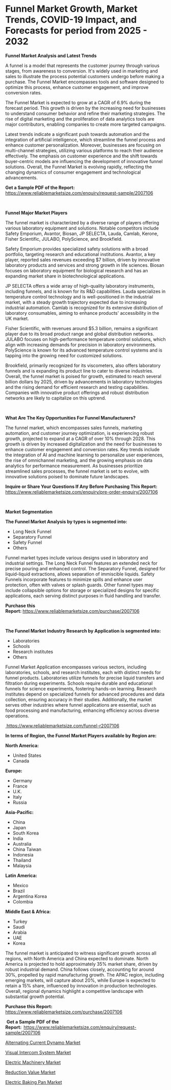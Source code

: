 <p><h1>Funnel Market Growth, Market Trends, COVID-19 Impact, and Forecasts for period from 2025 - 2032</h1></p><p><strong>Funnel Market Analysis and Latest Trends</strong></p>
<p><p>A funnel is a model that represents the customer journey through various stages, from awareness to conversion. It's widely used in marketing and sales to illustrate the process potential customers undergo before making a purchase. The Funnel Market encompasses tools and software designed to optimize this process, enhance customer engagement, and improve conversion rates.</p><p>The Funnel Market is expected to grow at a CAGR of 6.9% during the forecast period. This growth is driven by the increasing need for businesses to understand consumer behavior and refine their marketing strategies. The rise of digital marketing and the proliferation of data analytics tools are major contributors, enabling companies to create more targeted campaigns. </p><p>Latest trends indicate a significant push towards automation and the integration of artificial intelligence, which streamline the funnel process and enhance customer personalization. Moreover, businesses are focusing on multi-channel strategies, utilizing various platforms to reach their audience effectively. The emphasis on customer experience and the shift towards buyer-centric models are influencing the development of innovative funnel solutions. Overall, the Funnel Market is evolving rapidly, reflecting the changing dynamics of consumer engagement and technological advancements.</p></p>
<p><strong>Get a Sample PDF of the Report:&nbsp;</strong> <a href="https://www.reliablemarketsize.com/enquiry/request-sample/2007106?utm_campaign=1832&utm_medium=2&utm_source=Github&utm_content=ia&utm_term=08042025&utm_id=funnel">https://www.reliablemarketsize.com/enquiry/request-sample/2007106</a></p>
<p>&nbsp;</p>
<p><strong>Funnel Major Market Players</strong></p>
<p><p>The funnel market is characterized by a diverse range of players offering various laboratory equipment and solutions. Notable competitors include Safety Emporium, Avantor, Biosan, JP SELECTA, Lauda, Camlab, Kerone, Fisher Scientific, JULABO, PolyScience, and Brookfield. </p><p>Safety Emporium provides specialized safety solutions with a broad portfolio, targeting research and educational institutions. Avantor, a key player, reported sales revenues exceeding $7 billion, driven by innovative laboratory products and services and strong growth in life sciences. Biosan focuses on laboratory equipment for biological research and has an expanding market share in biotechnological applications.</p><p>JP SELECTA offers a wide array of high-quality laboratory instruments, including funnels, and is known for its R&D capabilities. Lauda specializes in temperature control technology and is well-positioned in the industrial market, with a steady growth trajectory expected due to increasing industrial automation. Camlab is recognized for its extensive distribution of laboratory consumables, aiming to enhance products' accessibility in the UK market.</p><p>Fisher Scientific, with revenues around $5.3 billion, remains a significant player due to its broad product range and global distribution networks. JULABO focuses on high-performance temperature control solutions, which align with increasing demands for precision in laboratory environments. PolyScience is known for its advanced temperature control systems and is tapping into the growing need for customized solutions.</p><p>Brookfield, primarily recognized for its viscometers, also offers laboratory funnels and is expanding its product line to cater to diverse industries. Overall, the funnel market is poised for growth, estimated to reach several billion dollars by 2025, driven by advancements in laboratory technologies and the rising demand for efficient research and testing capabilities. Companies with innovative product offerings and robust distribution networks are likely to capitalize on this uptrend.</p></p>
<p>&nbsp;</p>
<p><strong>What Are The Key Opportunities For Funnel Manufacturers?</strong></p>
<p><p>The funnel market, which encompasses sales funnels, marketing automation, and customer journey optimization, is experiencing robust growth, projected to expand at a CAGR of over 10% through 2028. This growth is driven by increased digitalization and the need for businesses to enhance customer engagement and conversion rates. Key trends include the integration of AI and machine learning to personalize user experiences, the rise of omnichannel marketing, and the growing emphasis on data analytics for performance measurement. As businesses prioritize streamlined sales processes, the funnel market is set to evolve, with innovative solutions poised to dominate future landscapes.</p></p>
<p><strong>Inquire or Share Your Questions If Any Before Purchasing This Report:</strong> <a href="https://www.reliablemarketsize.com/enquiry/pre-order-enquiry/2007106?utm_campaign=1832&utm_medium=2&utm_source=Github&utm_content=ia&utm_term=08042025&utm_id=funnel">https://www.reliablemarketsize.com/enquiry/pre-order-enquiry/2007106</a></p>
<p>&nbsp;</p>
<p><strong>Market Segmentation</strong></p>
<p><strong>The Funnel Market Analysis by types is segmented into:</strong></p>
<p><ul><li>Long Neck Funnel</li><li>Separatory Funnel</li><li>Safety Funnel</li><li>Others</li></ul></p>
<p><p>Funnel market types include various designs used in laboratory and industrial settings. The Long Neck Funnel features an extended neck for precise pouring and enhanced control. The Separatory Funnel, designed for liquid-liquid extractions, allows separation of immiscible liquids. Safety Funnels incorporate features to minimize spills and enhance user protection, often with valves or splash guards. Other funnel types may include collapsible options for storage or specialized designs for specific applications, each serving distinct purposes in fluid handling and transfer.</p></p>
<p><strong>Purchase this Report:&nbsp;</strong><a href="https://www.reliablemarketsize.com/purchase/2007106?utm_campaign=1832&utm_medium=2&utm_source=Github&utm_content=ia&utm_term=08042025&utm_id=funnel">https://www.reliablemarketsize.com/purchase/2007106</a></p>
<p>&nbsp;</p>
<p><strong>The Funnel Market Industry Research by Application is segmented into:</strong></p>
<p><ul><li>Laboratories</li><li>Schools</li><li>Research institutes</li><li>Others</li></ul></p>
<p><p>Funnel Market Application encompasses various sectors, including laboratories, schools, and research institutes, each with distinct needs for funnel products. Laboratories utilize funnels for precise liquid transfers and filtration during experiments. Schools require durable and educational funnels for science experiments, fostering hands-on learning. Research institutes depend on specialized funnels for advanced procedures and data collection, ensuring accuracy in their studies. Additionally, the market serves other industries where funnel applications are essential, such as food processing and manufacturing, enhancing efficiency across diverse operations.</p></p>
<p><a href="https://www.reliablemarketsize.com/funnel-r2007106?utm_campaign=1832&utm_medium=2&utm_source=Github&utm_content=ia&utm_term=08042025&utm_id=funnel">&nbsp;https://www.reliablemarketsize.com/funnel-r2007106</a></p>
<p><strong>In terms of Region, the Funnel Market Players available by Region are:</strong></p>
<p>
    <p> <strong> North America: </strong>
        <ul>
            <li>United States</li>
            <li>Canada</li>
        </ul>
        </p> 
    <p> <strong> Europe: </strong>
        <ul>
            <li>Germany</li>
            <li>France</li>
            <li>U.K.</li>
            <li>Italy</li>
            <li>Russia</li>
        </ul>
        </p> 
    <p> <strong> Asia-Pacific: </strong>
        <ul>
            <li>China</li>
            <li>Japan</li>
            <li>South Korea</li>
            <li>India</li>
            <li>Australia</li>
            <li>China Taiwan</li>
            <li>Indonesia</li>
            <li>Thailand</li>
            <li>Malaysia</li>
        </ul>
        </p> 
    <p> <strong> Latin America: </strong>
        <ul>
            <li>Mexico</li>
            <li>Brazil</li>
            <li>Argentina Korea</li>
            <li>Colombia</li>
        </ul>
        </p> 
    <p> <strong> Middle East & Africa: </strong>
        <ul>
            <li>Turkey</li>
            <li>Saudi</li>
            <li>Arabia</li>
            <li>UAE</li>
            <li>Korea</li>
        </ul>
    </p>
    </p>
<p><p>The funnel market is anticipated to witness significant growth across all regions, with North America and China expected to dominate. North America is projected to hold approximately 35% market share, driven by robust industrial demand. China follows closely, accounting for around 30%, propelled by rapid manufacturing growth. The APAC region, including emerging markets, will capture about 20%, while Europe is expected to retain a 15% share, influenced by innovation in production technologies. Overall, regional dynamics highlight a competitive landscape with substantial growth potential.</p></p>
<p><strong>Purchase this Report: </strong><a href="https://www.reliablemarketsize.com/purchase/2007106?utm_campaign=1832&utm_medium=2&utm_source=Github&utm_content=ia&utm_term=08042025&utm_id=funnel">https://www.reliablemarketsize.com/purchase/2007106</a></p>
<p>&nbsp;<strong>Get a Sample PDF of the Report:&nbsp;&nbsp;</strong><a href="https://www.reliablemarketsize.com/enquiry/request-sample/2007106?utm_campaign=1832&utm_medium=2&utm_source=Github&utm_content=ia&utm_term=08042025&utm_id=funnel">https://www.reliablemarketsize.com/enquiry/request-sample/2007106</a></p>
<p><strong></strong></p>
<p><p><a href="https://github.com/asoauoldag3n/Market-Research-Report-List-1/blob/main/alternating-current-dynamo-market.md?utm_campaign=1832&utm_medium=2&utm_source=Github&utm_content=ia&utm_term=08042025&utm_id=funnel">Alternating Current Dynamo Market</a></p><p><a href="https://github.com/awwqamet/Market-Research-Report-List-1/blob/main/visual-intercom-system-market.md?utm_campaign=1832&utm_medium=2&utm_source=Github&utm_content=ia&utm_term=08042025&utm_id=funnel">Visual Intercom System Market</a></p><p><a href="https://github.com/phillpfantis/Market-Research-Report-List-1/blob/main/electric-machinery-market.md?utm_campaign=1832&utm_medium=2&utm_source=Github&utm_content=ia&utm_term=08042025&utm_id=funnel">Electric Machinery Market</a></p><p><a href="https://github.com/stuwinawisa/Market-Research-Report-List-1/blob/main/reduction-value-market.md?utm_campaign=1832&utm_medium=2&utm_source=Github&utm_content=ia&utm_term=08042025&utm_id=funnel">Reduction Value Market</a></p><p><a href="https://github.com/marcayaminig/Market-Research-Report-List-1/blob/main/electric-baking-pan-market.md?utm_campaign=1832&utm_medium=2&utm_source=Github&utm_content=ia&utm_term=08042025&utm_id=funnel">Electric Baking Pan Market</a></p></p>